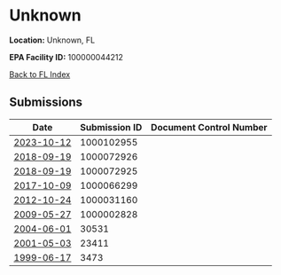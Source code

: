 # Unknown

**Location:** Unknown, FL

**EPA Facility ID:** 100000044212

[Back to FL Index](../../index.md)

## Submissions

| Date | Submission ID | Document Control Number |
|------|--------------|-------------------------|
| [2023-10-12](submissions/1000102955.md) | 1000102955 |  |
| [2018-09-19](submissions/1000072926.md) | 1000072926 |  |
| [2018-09-19](submissions/1000072925.md) | 1000072925 |  |
| [2017-10-09](submissions/1000066299.md) | 1000066299 |  |
| [2012-10-24](submissions/1000031160.md) | 1000031160 |  |
| [2009-05-27](submissions/1000002828.md) | 1000002828 |  |
| [2004-06-01](submissions/30531.md) | 30531 |  |
| [2001-05-03](submissions/23411.md) | 23411 |  |
| [1999-06-17](submissions/3473.md) | 3473 |  |
